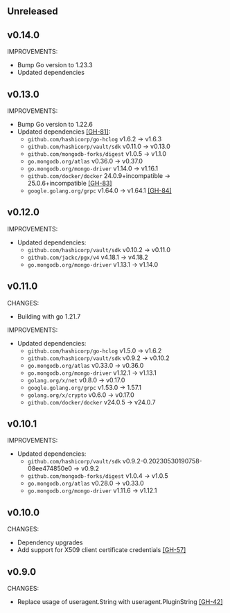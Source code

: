 ## Unreleased

## v0.14.0

IMPROVEMENTS:
* Bump Go version to 1.23.3
* Updated dependencies

## v0.13.0

IMPROVEMENTS:
* Bump Go version to 1.22.6
* Updated dependencies [[GH-81]](https://github.com/hashicorp/vault-plugin-database-mongodbatlas/pull/81):
  * `github.com/hashicorp/go-hclog` v1.6.2 -> v1.6.3
  * `github.com/hashicorp/vault/sdk` v0.11.0 -> v0.13.0
  * `github.com/mongodb-forks/digest` v1.0.5 -> v1.1.0
  * `go.mongodb.org/atlas` v0.36.0 -> v0.37.0
  * `go.mongodb.org/mongo-driver` v1.14.0 -> v1.16.1
  * `github.com/docker/docker` 24.0.9+incompatible -> 25.0.6+incompatible [[GH-83]](https://github.com/hashicorp/vault-plugin-database-mongodbatlas/pull/83)
  * `google.golang.org/grpc` v1.64.0 -> v1.64.1 [[GH-84]](https://github.com/hashicorp/vault-plugin-database-mongodbatlas/pull/84)

## v0.12.0

IMPROVEMENTS:
* Updated dependencies:
  * `github.com/hashicorp/vault/sdk` v0.10.2 -> v0.11.0
  * `github.com/jackc/pgx/v4` v4.18.1 -> v4.18.2
  * `go.mongodb.org/mongo-driver` v1.13.1 -> v1.14.0

## v0.11.0

CHANGES:
* Building with go 1.21.7

IMPROVEMENTS:
* Updated dependencies:
  * `github.com/hashicorp/go-hclog` v1.5.0 -> v1.6.2
  * `github.com/hashicorp/vault/sdk` v0.9.2 -> v0.10.2
  * `go.mongodb.org/atlas` v0.33.0 -> v0.36.0
  * `go.mongodb.org/mongo-driver` v1.12.1 -> v1.13.1
  * `golang.org/x/net` v0.8.0 -> v0.17.0
  * `google.golang.org/grpc` v1.53.0 -> 1.57.1
  * `golang.org/x/crypto` v0.6.0 -> v0.17.0
  * `github.com/docker/docker` v24.0.5 -> v24.0.7

## v0.10.1

IMPROVEMENTS:
* Updated dependencies:
   * `github.com/hashicorp/vault/sdk` v0.9.2-0.20230530190758-08ee474850e0 -> v0.9.2
   * `github.com/mongodb-forks/digest` v1.0.4 -> v1.0.5
   * `go.mongodb.org/atlas` v0.28.0 -> v0.33.0
   * `go.mongodb.org/mongo-driver` v1.11.6 -> v1.12.1

## v0.10.0

CHANGES:

- Dependency upgrades
- Add support for X509 client certificate credentials [[GH-57]](https://github.com/hashicorp/vault-plugin-database-mongodbatlas/pull/57)

## v0.9.0

CHANGES:

- Replace usage of useragent.String with useragent.PluginString [[GH-42]](https://github.com/hashicorp/vault-plugin-database-mongodbatlas/pull/42)
